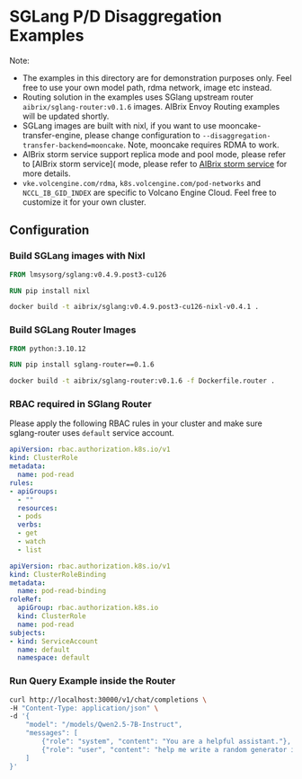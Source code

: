 # SGLang P/D Disaggregation Examples

Note: 
- The examples in this directory are for demonstration purposes only. Feel free to use your own model path, rdma network, image etc instead.
- Routing solution in the examples uses SGlang upstream router `aibrix/sglang-router:v0.1.6` images. AIBrix Envoy Routing examples will be updated shortly. 
- SGLang images are built with nixl, if you want to use mooncake-transfer-engine, please change configuration to `--disaggregation-transfer-backend=mooncake`. Note, mooncake requires RDMA to work.
- AIBrix storm service support replica mode and pool mode, please refer to [AIBrix storm service]( mode, please refer to [AIBrix storm service](https://aibrix.readthedocs.io/latest/designs/aibrix-stormservice.html) for more details.
- `vke.volcengine.com/rdma`, `k8s.volcengine.com/pod-networks` and `NCCL_IB_GID_INDEX` are specific to Volcano Engine Cloud. Feel free to customize it for your own cluster.


## Configuration

### Build SGLang images with Nixl

```Dockerfile
FROM lmsysorg/sglang:v0.4.9.post3-cu126

RUN pip install nixl
```

```bash
docker build -t aibrix/sglang:v0.4.9.post3-cu126-nixl-v0.4.1 . 
```

### Build SGLang Router Images

```Dockerfile
FROM python:3.10.12

RUN pip install sglang-router==0.1.6
```

```bash
docker build -t aibrix/sglang-router:v0.1.6 -f Dockerfile.router .
```

### RBAC required in SGlang Router

Please apply the following RBAC rules in your cluster and make sure sglang-router uses `default` service account.

```yaml
apiVersion: rbac.authorization.k8s.io/v1
kind: ClusterRole
metadata:
  name: pod-read
rules:
- apiGroups:
  - ""
  resources:
  - pods
  verbs:
  - get
  - watch
  - list
```

```yaml
apiVersion: rbac.authorization.k8s.io/v1
kind: ClusterRoleBinding
metadata:
  name: pod-read-binding
roleRef:
  apiGroup: rbac.authorization.k8s.io
  kind: ClusterRole
  name: pod-read
subjects:
- kind: ServiceAccount
  name: default
  namespace: default
```

### Run Query Example inside the Router 

```bash
curl http://localhost:30000/v1/chat/completions \
-H "Content-Type: application/json" \
-d '{
    "model": "/models/Qwen2.5-7B-Instruct",
    "messages": [
        {"role": "system", "content": "You are a helpful assistant."},
        {"role": "user", "content": "help me write a random generator in python"}
    ]
}'
```
